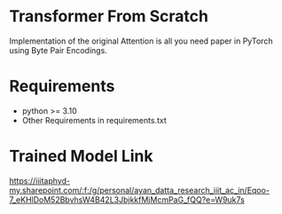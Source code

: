 # Transformer From Scratch
Implementation of the original Attention is all you need paper in PyTorch using Byte Pair Encodings.

# Requirements
- python >= 3.10
- Other Requirements in requirements.txt

# Trained Model Link
https://iiitaphyd-my.sharepoint.com/:f:/g/personal/ayan_datta_research_iiit_ac_in/Eqoo-7_eKHlDoM52BbvhsW4B42L3JbjkkfMjMcmPaG_fQQ?e=W9uk7s

